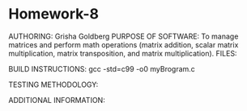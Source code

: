 # Homework-8

AUTHORING: 
Grisha Goldberg
PURPOSE OF SOFTWARE: 
To manage matrices and perform math operations (matrix addition, scalar matrix multiplication, matrix transposition, and matrix multiplication).
FILES: 

BUILD INSTRUCTIONS:
gcc -std=c99 -o0 myBrogram.c

TESTING METHODOLOGY:

ADDITIONAL INFORMATION:
